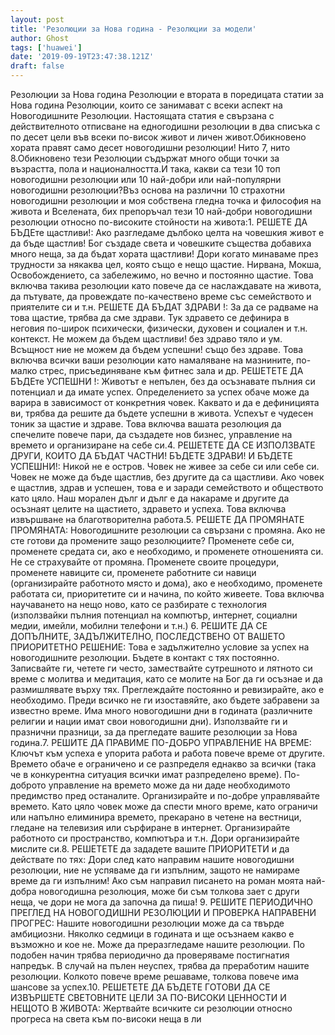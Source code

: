 ```yaml
---
layout: post
title: 'Резолюции за Нова година - Резолюции за модели'
author: Ghost
tags: ['huawei']
date: '2019-09-19T23:47:38.121Z'
draft: false
---
```


Резолюции за Нова година Резолюции е втората в поредицата статии за Нова година Резолюции, които се занимават с всеки аспект на Новогодишните Резолюции. Настоящата статия е свързана с действителното отписване на едногодишни резолюции в два списъка с по десет цели във всеки по-висок живот и личен живот.Обикновено хората правят само десет новогодишни резолюции! Нито 7, нито 8.Обикновено тези Резолюции съдържат много общи точки за възрастта, пола и националността.И така, какви са тези 10 топ новогодишни резолюции или 10 най-добри или най-популярни новогодишни резолюции?Въз основа на различни 10 страхотни новогодишни резолюции и моя собствена гледна точка и философия на живота и Вселената, бих препоръчал тези 10 най-добри новогодишни резолюции относно по-високите стойности на живота:1. РЕШЕТЕ ДА БЪДЕте щастливи!: Ако разгледаме дълбоко целта на човешкия живот е да бъде щастлив! Бог създаде света и човешките същества добавиха много неща, за да бъдат хората щастливи! Дори когато минаваме през трудности за някаква цел, която също е нещо щастие. Нирвана, Мокша, Освобождението, са забележимо, но вечно и постоянно щастие. Това включва такива резолюции като повече да се наслаждавате на живота, да пътувате, да провеждате по-качествено време със семейството и приятелите си и т.н. РЕШЕТЕ ДА БЪДАТ ЗДРАВИ !: За да се радваме на това щастие, трябва да сме здрави. Тук здравето се дефинира в неговия по-широк психически, физически, духовен и социален и т.н. контекст. Не можем да бъдем щастливи! без здраво тяло и ум. Всъщност ние не можем да бъдем успешни! също без здраве. Това включва всички ваши резолюции като намаляване на мазнините, по-малко стрес, присъединяване към фитнес зала и др. РЕШЕТЕТЕ ДА БЪДЕте УСПЕШНИ !: Животът е непълен, без да осъзнавате пълния си потенциал и да имате успех. Определението за успех обаче може да варира в зависимост от конкретния човек. Каквато и да е дефиницията ви, трябва да решите да бъдете успешни в живота. Успехът е чудесен тоник за щастие и здраве. Това включва вашата резолюция да спечелите повече пари, да създадете нов бизнес, управление на времето и организиране на себе си.4. РЕШЕТЕТЕ ДА СЕ ИЗПОЛЗВАТЕ ДРУГИ, КОИТО ДА БЪДАТ ЧАСТНИ! БЪДЕТЕ ЗДРАВИ! И БЪДЕТЕ УСПЕШНИ!: Никой не е остров. Човек не живее за себе си или себе си. Човек не може да бъде щастлив, без другите да са щастливи. Ако човек е щастлив, здрав и успешен, това е и заради семейството и обществото като цяло. Наш морален дълг и дълг е да накараме и другите да осъзнаят целите на щастието, здравето и успеха. Това включва извършване на благотворителна работа.5. РЕШЕТЕ ДА ПРОМЯНАТЕ ПРОМЯНАТА: Новогодишните резолюции са свързани с промяна. Ако не сте готови да промените защо резолюциите? Променете себе си, променете средата си, ако е необходимо, и променете отношенията си. Не се страхувайте от промяна. Променете своите процедури, променете навиците си, променете работните си навици (организирайте работното място и дома), ако е необходимо, променете работата си, приоритетите си и начина, по който живеете. Това включва научаването на нещо ново, като се разбирате с технология (използвайки пълния потенциал на компютър, интернет, социални медии, имейли, мобилни телефони и т.н.) 6. РЕШИТЕ ​​ДА СЕ ДОПЪЛНИТЕ, ЗАДЪЛЖИТЕЛНО, ПОСЛЕДСТВЕНО ОТ ВАШЕТО ПРИОРИТЕТНО РЕШЕНИЕ: Това е задължително условие за успех на новогодишните резолюции. Бъдете в контакт с тях постоянно. Записвайте ги, четете ги често, замествайте сутрешното и лятното си време с молитва и медитация, като се молите на Бог да ги осъзнае и да размишлявате върху тях. Преглеждайте постоянно и ревизирайте, ако е необходимо. Преди всичко не ги изоставяйте, ако бъдете забравени за известно време. Има много новогодишни дни в годината (различните религии и нации имат свои новогодишни дни). Използвайте ги и празнични празници, за да прегледате вашите резолюции за Нова година.7. РЕШИТЕ ​​ДА ПРАВИМЕ ПО-ДОБРО УПРАВЛЕНИЕ НА ВРЕМЕ: Ключът към успеха е упорита работа и работа повече време от другите. Времето обаче е ограничено и се разпределя еднакво за всички (така че в конкурентна ситуация всички имат разпределено време). По-доброто управление на времето може да ни даде необходимото предимство пред останалите. Организирайте и по-добре управлявайте времето. Като цяло човек може да спести много време, като ограничи или напълно елиминира времето, прекарано в четене на вестници, гледане на телевизия или сърфиране в интернет. Организирайте работното си пространство, компютъра и т.н. Дори организирайте мислите си.8. РЕШЕТЕТЕ да зададете вашите ПРИОРИТЕТИ и да действате по тях: Дори след като направим нашите новогодишни резолюции, ние не успяваме да ги изпълним, защото не намираме време да ги изпълним! Ако съм направил писането на роман моята най-добра новогодишна резолюция, може би съм толкова зает с други неща, че дори не мога да започна да пиша! 9. РЕШИТЕ ​​ПЕРИОДИЧНО ПРЕГЛЕД НА НОВОГОДИШНИ РЕЗОЛЮЦИИ И ПРОВЕРКА НАПРАВЕНИ ПРОГРЕС: Нашите новогодишни резолюции може да са твърде амбициозни. Няколко седмици в годината и ще осъзнаем какво е възможно и кое не. Може да преразгледаме нашите резолюции. По подобен начин трябва периодично да проверяваме постигнатия напредък. В случай на пълен неуспех, трябва да преработим нашите резолюции. Колкото повече време решаваме, толкова повече има шансове за успех.10. РЕШЕТЕТЕ ДА БЪДЕТЕ ГОТОВИ ДА СЕ ИЗВЪРШЕТЕ СВЕТОВНИТЕ ЦЕЛИ ЗА ПО-ВИСОКИ ЦЕННОСТИ И НЕЩОТО В ЖИВОТА: Жертвайте всичките си резолюции относно прогреса на света към по-високи неща в ли
